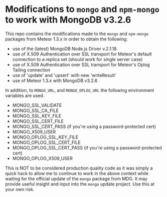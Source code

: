 # Modifications to `mongo` and `npm-mongo` to work with MongoDB v3.2.6
This repo contains the modifications made to the `mongo` and `npm-mongo` packages from Meteor 1.3.x in order to obtain the following:
- use of the (latest) MongoDB Node.js Driver v.2.1.18
- use of X.509 Authentication over SSL transport for Meteor's default connection to a replica set (should work for single server case)
- use of X.509 Authentication over SSL transport for Meteor's Oplog Tailing connection
- use of 'update' and 'upsert' with new 'writeResult'
- use of Meteor 1.3.x with MongoDB v3.2.6

In addition, to `MONGO_URL`, and `MONGO_OPLOG_URL` the following environment variables are used.
- MONGO_SSL_VALIDATE
- MONGO_SSL_CA_FILE
- MONGO_SSL_KEY_FILE
- MONGO_SSL_CERT_FILE
- MONGO_SSL_CERT_PASS (if you're using a password-protected cert)
- MONGO_X509_USER
- MONGO_OPLOG_SSL_KEY_FILE
- MONGO_OPLOG_SSL_CERT_FILE
- MONGO_OPLOG_SSL_CERT_PASS (if you're using a password-protected cert)
- MONGO_OPLOG_X509_USER


This is NOT to be considered production quality code as it was simply a quick hack to allow me to continue to work in the above context while waiting for the official update of the `mongo` package from MDG. It may provide useful insight and input into the `mongo` update project. Use this at your own risk. 